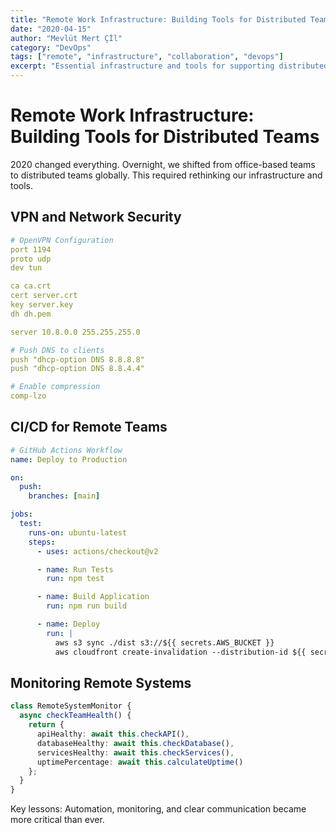 ```yaml
---
title: "Remote Work Infrastructure: Building Tools for Distributed Teams"
date: "2020-04-15"
author: "Mevlüt Mert Çİl"
category: "DevOps"
tags: ["remote", "infrastructure", "collaboration", "devops"]
excerpt: "Essential infrastructure and tools for supporting distributed teams during the shift to remote work."
---
```


# Remote Work Infrastructure: Building Tools for Distributed Teams

2020 changed everything. Overnight, we shifted from office-based teams to distributed teams globally. This required rethinking our infrastructure and tools.

## VPN and Network Security

```yaml
# OpenVPN Configuration
port 1194
proto udp
dev tun

ca ca.crt
cert server.crt
key server.key
dh dh.pem

server 10.8.0.0 255.255.255.0

# Push DNS to clients
push "dhcp-option DNS 8.8.8.8"
push "dhcp-option DNS 8.8.4.4"

# Enable compression
comp-lzo
```

## CI/CD for Remote Teams

```yaml
# GitHub Actions Workflow
name: Deploy to Production

on:
  push:
    branches: [main]

jobs:
  test:
    runs-on: ubuntu-latest
    steps:
      - uses: actions/checkout@v2

      - name: Run Tests
        run: npm test

      - name: Build Application
        run: npm run build

      - name: Deploy
        run: |
          aws s3 sync ./dist s3://${{ secrets.AWS_BUCKET }}
          aws cloudfront create-invalidation --distribution-id ${{ secrets.CF_DIST_ID }} --paths "/*"
```

## Monitoring Remote Systems

```typescript
class RemoteSystemMonitor {
  async checkTeamHealth() {
    return {
      apiHealthy: await this.checkAPI(),
      databaseHealthy: await this.checkDatabase(),
      servicesHealthy: await this.checkServices(),
      uptimePercentage: await this.calculateUptime()
    };
  }
}
```

Key lessons: Automation, monitoring, and clear communication became more critical than ever.
